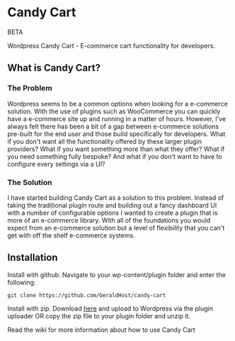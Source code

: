 # Candy Cart

BETA

Wordpress Candy Cart - E-commerce cart functionality for developers.

## What is Candy Cart?
### The Problem 
Wordpress seems to be a common options when looking for a e-commerce solution. With the use of plugins such as WooCommerce you can quickly have a e-commerce site up and running in a matter of hours. However, I've always felt there has been a bit of a gap between e-commerce solutions pre-built for the end user and those build specifically for developers. What if you don't want all the functionality offered by these larger plugin providers? What if you want something more than what they offer? What if you need something fully bespoke? And what if you don't want to have to configure every settings via a UI? 

### The Solution
I have started building Candy Cart as a solution to this problem. Instead of taking the traditional plugin route and building out a fancy dashboard UI with a number of configurable options I wanted to create a plugin that is more of an e-commerce library. With all of the foundations you would expect from an e-commerce solution but a level of flexibility that you can't get with off the shelf e-commerce systems.

## Installation
Install with github. Navigate to your wp-content/plugin folder and enter the following:
```
git clone https://github.com/GeraldHost/candy-cart
```

Install with zip. 
Download [here](https://github.com/GeraldHost/candy-cart/archive/master.zip) and upload to Wordpress via the plugin uploader OR copy the zip file to your plugin folder and unzip it.

Read the wiki for more information about how to use Candy Cart
